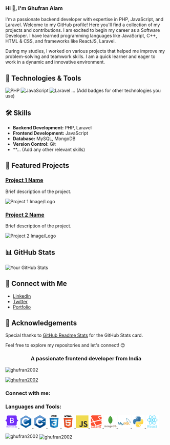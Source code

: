 ### Hi  👋, I'm Ghufran Alam


I'm a passionate backend developer with expertise in PHP, JavaScript, and Laravel. Welcome to my GitHub profile! Here you'll find a collection of my projects and contributions.
I am excited to begin my career as a Software Developer. I have learned programming languages like JavaScript, C++, HTML & CSS, and frameworks like ReactJS, Laravel.

During my studies, I worked on various projects that helped me improve my problem-solving and teamwork skills. I am a quick learner and eager to work in a dynamic and innovative environment.

## 🚀 Technologies & Tools

![PHP](https://img.shields.io/badge/PHP-777BB4?style=for-the-badge&logo=php&logoColor=white)
![JavaScript](https://img.shields.io/badge/JavaScript-F7DF1E?style=for-the-badge&logo=javascript&logoColor=black)
![Laravel](https://img.shields.io/badge/Laravel-FF2D20?style=for-the-badge&logo=laravel&logoColor=white)
... (Add badges for other technologies you use)

## 🛠️ Skills

- **Backend Development:** PHP, Laravel
- **Frontend Development:** JavaScript
- **Database:** MySQL, MongoDB
- **Version Control:** Git
- **... (Add any other relevant skills)

## 📂 Featured Projects

### [Project 1 Name](link-to-repository)
Brief description of the project.

![Project 1 Image/Logo](link-to-image)

### [Project 2 Name](link-to-repository)
Brief description of the project.

![Project 2 Image/Logo](link-to-image)

## 📊 GitHub Stats

![Your GitHub Stats](https://github-readme-stats.vercel.app/api?username=your-username&show_icons=true&theme=radical)

## 🤝 Connect with Me

- [LinkedIn](https://www.linkedin.com/in/md-ghufran-alam-812959206/)
- [Twitter](link-to-twitter)
- [Portfolio](link-to-portfolio)

## 🙏 Acknowledgements

Special thanks to [GitHub Readme Stats](https://github.com/anuraghazra/github-readme-stats) for the GitHub Stats card.

Feel free to explore my repositories and let's connect! 😊


<!--
**Ghufran2002/Ghufran2002** is a ✨ _special_ ✨ repository because its `README.md` (this file) appears on your GitHub profile.

Here are some ideas to get you started:

- 🔭 I’m currently working on ...
- 🌱 I’m currently learning ...
- 👯 I’m looking to collaborate on ...
- 🤔 I’m looking for help with ...
- 💬 Ask me about ...
- 📫 How to reach me: ...
- 😄 Pronouns: ...
- ⚡ Fun fact: ...
-->
<h3 align="center">A passionate frontend developer from India</h3>

<p align="left"> <img src="https://komarev.com/ghpvc/?username=ghufran2002&label=Profile%20views&color=0e75b6&style=flat" alt="ghufran2002" /> </p>

<p align="left"> <a href="https://github.com/ryo-ma/github-profile-trophy"><img src="https://github-profile-trophy.vercel.app/?username=ghufran2002" alt="ghufran2002" /></a> </p>

<h3 align="left">Connect with me:</h3>
<p align="left">
</p>

<h3 align="left">Languages and Tools:</h3>
<p align="left"> <a href="https://getbootstrap.com" target="_blank" rel="noreferrer"> <img src="https://raw.githubusercontent.com/devicons/devicon/master/icons/bootstrap/bootstrap-plain-wordmark.svg" alt="bootstrap" width="40" height="40"/> </a> <a href="https://www.cprogramming.com/" target="_blank" rel="noreferrer"> <img src="https://raw.githubusercontent.com/devicons/devicon/master/icons/c/c-original.svg" alt="c" width="40" height="40"/> </a> <a href="https://www.w3schools.com/cpp/" target="_blank" rel="noreferrer"> <img src="https://raw.githubusercontent.com/devicons/devicon/master/icons/cplusplus/cplusplus-original.svg" alt="cplusplus" width="40" height="40"/> </a> <a href="https://www.w3schools.com/css/" target="_blank" rel="noreferrer"> <img src="https://raw.githubusercontent.com/devicons/devicon/master/icons/css3/css3-original-wordmark.svg" alt="css3" width="40" height="40"/> </a> <a href="https://www.w3.org/html/" target="_blank" rel="noreferrer"> <img src="https://raw.githubusercontent.com/devicons/devicon/master/icons/html5/html5-original-wordmark.svg" alt="html5" width="40" height="40"/> </a> <a href="https://developer.mozilla.org/en-US/docs/Web/JavaScript" target="_blank" rel="noreferrer"> <img src="https://raw.githubusercontent.com/devicons/devicon/master/icons/javascript/javascript-original.svg" alt="javascript" width="40" height="40"/> </a> <a href="https://laravel.com/" target="_blank" rel="noreferrer"> <img src="https://raw.githubusercontent.com/devicons/devicon/master/icons/laravel/laravel-plain-wordmark.svg" alt="laravel" width="40" height="40"/> </a> <a href="https://www.mongodb.com/" target="_blank" rel="noreferrer"> <img src="https://raw.githubusercontent.com/devicons/devicon/master/icons/mongodb/mongodb-original-wordmark.svg" alt="mongodb" width="40" height="40"/> </a> <a href="https://www.mysql.com/" target="_blank" rel="noreferrer"> <img src="https://raw.githubusercontent.com/devicons/devicon/master/icons/mysql/mysql-original-wordmark.svg" alt="mysql" width="40" height="40"/> </a> <a href="https://www.python.org" target="_blank" rel="noreferrer"> <img src="https://raw.githubusercontent.com/devicons/devicon/master/icons/python/python-original.svg" alt="python" width="40" height="40"/> </a> <a href="https://reactjs.org/" target="_blank" rel="noreferrer"> <img src="https://raw.githubusercontent.com/devicons/devicon/master/icons/react/react-original-wordmark.svg" alt="react" width="40" height="40"/> </a> </p>

<p><img align="left" src="https://github-readme-stats.vercel.app/api/top-langs?username=ghufran2002&show_icons=true&locale=en&layout=compact" alt="ghufran2002" /></p>

<p>&nbsp;<img align="center" src="https://github-readme-stats.vercel.app/api?username=ghufran2002&show_icons=true&locale=en" alt="ghufran2002" /></p>
